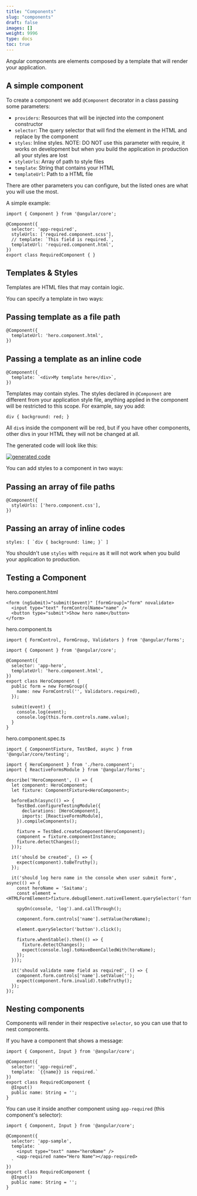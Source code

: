 ```yaml
---
title: "Components"
slug: "components"
draft: false
images: []
weight: 9996
type: docs
toc: true
---
```


Angular components are elements composed by a template that will render your application.

## A simple component
To create a component we add `@Component` decorator in a class passing some parameters:

- `providers`: Resources that will be injected into the component constructor
- `selector`: The query selector that will find the element in the HTML and replace by the component
- `styles`: Inline styles. NOTE: DO NOT use this parameter with require, it works on development but when you build the application in production all your styles are lost
- `styleUrls`: Array of path to style files
- `template`: String that contains your HTML
- `templateUrl`: Path to a HTML file

There are other parameters you can configure, but the listed ones are what you will use the most.

A simple example:

    import { Component } from '@angular/core';
     
    @Component({
      selector: 'app-required',
      styleUrls: ['required.component.scss'],
      // template: `This field is required.`,
      templateUrl: 'required.component.html',
    })
    export class RequiredComponent { }

## Templates & Styles
Templates are HTML files that may contain logic.

You can specify a template in two ways:

## Passing template as a file path

    @Component({
      templateUrl: 'hero.component.html',
    })

## Passing a template as an inline code

    @Component({
      template: `<div>My template here</div>`,
    })

Templates may contain styles. The styles declared in `@Component` are different from your application style file, anything applied in the component will be restricted to this scope. For example, say you add:

    div { background: red; }

All `div`s inside the component will be red, but if you have other components, other divs in your HTML they will not be changed at all.

The generated code will look like this:

[![generated code][1]][1]

You can add styles to a component in two ways:

## Passing an array of file paths

    @Component({
      styleUrls: ['hero.component.css'],
    })

## Passing an array of inline codes

    styles: [ `div { background: lime; }` ]

You shouldn't use `styles` with `require` as it will not work when you build your application to production.

  [1]: https://i.stack.imgur.com/8nO5H.png

## Testing a Component
hero.component.html

    <form (ngSubmit)="submit($event)" [formGroup]="form" novalidate>
      <input type="text" formControlName="name" />
      <button type="submit">Show hero name</button>
    </form>

hero.component.ts

    import { FormControl, FormGroup, Validators } from '@angular/forms';
    
    import { Component } from '@angular/core';
    
    @Component({
      selector: 'app-hero',
      templateUrl: 'hero.component.html',
    })
    export class HeroComponent {
      public form = new FormGroup({
        name: new FormControl('', Validators.required),
      });
    
      submit(event) {
        console.log(event);
        console.log(this.form.controls.name.value);
      }
    }

hero.component.spec.ts

    import { ComponentFixture, TestBed, async } from '@angular/core/testing';
    
    import { HeroComponent } from './hero.component';
    import { ReactiveFormsModule } from '@angular/forms';
    
    describe('HeroComponent', () => {
      let component: HeroComponent;
      let fixture: ComponentFixture<HeroComponent>;
    
      beforeEach(async(() => {
        TestBed.configureTestingModule({
          declarations: [HeroComponent],
          imports: [ReactiveFormsModule],
        }).compileComponents();
    
        fixture = TestBed.createComponent(HeroComponent);
        component = fixture.componentInstance;
        fixture.detectChanges();
      }));
    
      it('should be created', () => {
        expect(component).toBeTruthy();
      });
    
      it('should log hero name in the console when user submit form', async(() => {
        const heroName = 'Saitama';
        const element = <HTMLFormElement>fixture.debugElement.nativeElement.querySelector('form');
    
        spyOn(console, 'log').and.callThrough();
    
        component.form.controls['name'].setValue(heroName);
    
        element.querySelector('button').click();
    
        fixture.whenStable().then(() => {
          fixture.detectChanges();
          expect(console.log).toHaveBeenCalledWith(heroName);
        });
      }));
    
      it('should validate name field as required', () => {
        component.form.controls['name'].setValue('');
        expect(component.form.invalid).toBeTruthy();
      });
    });



## Nesting components
Components will render in their respective `selector`, so you can use that to nest components.

If you have a component that shows a message:

    import { Component, Input } from '@angular/core';
    
    @Component({
      selector: 'app-required',
      template: `{{name}} is required.`
    })
    export class RequiredComponent {
      @Input()
      public name: String = '';
    }

You can use it inside another component using `app-required` (this component's selector):

    import { Component, Input } from '@angular/core';
    
    @Component({
      selector: 'app-sample',
      template: `
        <input type="text" name="heroName" />
        <app-required name="Hero Name"></app-required>
      `
    })
    export class RequiredComponent {
      @Input()
      public name: String = '';
    }

